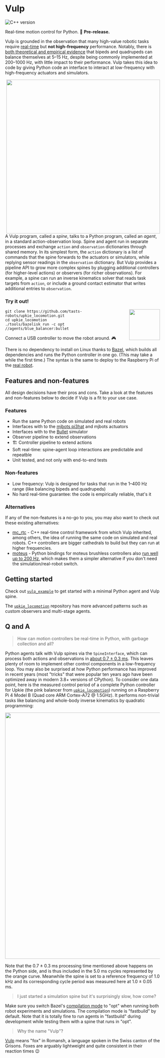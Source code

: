 # Vulp

![C++ version](https://img.shields.io/badge/C++-17/20-blue.svg?style=flat)

Real-time motion control for Python. 🚧 **Pre-release.**

Vulp is grounded in the observation that many high-value robotic tasks require [real-time](https://en.wiktionary.org/wiki/real-time#English) but **not high-frequency** performance. Notably, there is [both theoretical and empirical evidence](https://arxiv.org/pdf/1907.01805.pdf) that bipeds and quadrupeds can balance themselves at 5–15 Hz, despite being commonly implemented at 200–1000 Hz, with little impact to their performance. Vulp takes this idea to code by giving Python code an interface to interact at low-frequency with high-frequency actuators and simulators.

<img src="https://user-images.githubusercontent.com/1189580/170735874-39550a66-5792-44a5-98e8-898a004dec39.png" width=500 align="right">

A Vulp program, called a _spine_, talks to a Python program, called an _agent_, in a standard action-observation loop. Spine and agent run in separate processes and exchange ``action`` and ``observation`` dictionaries through shared memory. In its simplest form, the ``action`` dictionary is a list of commands that the spine forwards to the actuators or simulators, while replying sensor readings in the ``observation`` dictionary. But Vulp provides a pipeline API to grow more complex spines by plugging additional controllers (for higher-level actions) or observers (for richer observations). For example, a spine can run an inverse kinematics solver that reads task targets from ``action``, or include a ground contact estimator that writes additional entries to ``observation``.

### Try it out!

<!-- GIF: https://user-images.githubusercontent.com/1189580/170491850-dfbb4786-12ff-4fe8-8080-9413d68acfc1.gif -->
<!-- Issue: https://github.com/github/feedback/discussions/17256 -->
<img src="https://user-images.githubusercontent.com/1189580/170496331-e1293dd3-b50c-40ee-9c2e-f75f3096ebd8.png" height="100" align="right" />

```console
git clone https://github.com/tasts-robots/upkie_locomotion.git
cd upkie_locomotion
./tools/bazelisk run -c opt //agents/blue_balancer:bullet
```

Connect a USB controller to move the robot around. 🎮

There is no dependency to install on Linux thanks to [Bazel](https://bazel.build/), which builds all dependencies and runs the Python controller in one go. (This may take a while the first time.) The syntax is the same to deploy to the Raspberry Pi of the [real robot](https://www.youtube.com/shorts/8b36XcCgh7s).

## Features and non-features

All design decisions have their pros and cons. Take a look at the features and non-features below to decide if Vulp is a fit to your use case.

### Features

- Run the same Python code on simulated and real robots
- Interfaces with to the [mjbots pi3hat](https://mjbots.com/products/mjbots-pi3hat-r4-4b) and mjbots actuators
- Interfaces with to the [Bullet](http://bulletphysics.org/) simulator
- Observer pipeline to extend observations
- 🏗️ Controller pipeline to extend actions
- Soft real-time: spine-agent loop interactions are predictable and repeatble
- Unit tested, and not only with end-to-end tests

### Non-features

- Low frequency: Vulp is designed for tasks that run in the 1–400 Hz range (like balancing bipeds and quadrupeds)
- No hard real-time guarantee: the code is empirically reliable, that's it

### Alternatives

If any of the non-features is a no-go to you, you may also want to check out these existing alternatives:

* [mc\_rtc](https://github.com/jrl-umi3218/mc_rtc/) - C++ real-time control framework from which Vulp inherited, among others, the idea of running the same code on simulated and real robots. C++ controllers are bigger cathedrals to build but they can run at higher frequencies.
* [moteus](https://pypi.org/project/moteus/) - Python bindings for moteus brushless controllers also [run well up to 200 Hz](https://github.com/tasts-robots/vulp/blob/main/doc/loop_cycles.md#moteus-python-api), which makes them a simpler alternative if you don't need the simulation/real-robot switch.

## Getting started

Check out [``vulp_example``](https://github.com/tasts-robots/vulp_example) to get started with a minimal Python agent and Vulp spine.

The [``upkie_locomotion``](https://github.com/tasts-robots/upkie_locomotion) repository has more advanced patterns such as custom observers and multi-stage agents.

## Q and A

> How can motion controllers be real-time in Python, with garbage collection and all?

Python agents talk with Vulp spines via the ``SpineInterface``, which can process both actions and observations in [about 0.7 ± 0.3 ms](doc/loop_cycles.md). This leaves plenty of room to implement other control components in a low-frequency loop. You may also be surprised at how Python performance has improved in recent years (most "tricks" that were popular ten years ago have been optimized away in modern 3.8+ versions of CPython). To consider one data point, here is the measured control period of a complete Python controller for Upkie (the pink balancer from [`upkie_locomotion`](https://github.com/tasts-robots/upkie_locomotion)) running on a Raspberry Pi 4 Model B (Quad core ARM Cortex-A72 @ 1.5GHz). It performs non-trivial tasks like balancing and whole-body inverse kinematics by quadratic programming:

<p align="center">
    <img src="https://user-images.githubusercontent.com/1189580/170681724-6b4eec14-779e-442a-969a-5fa053a457c0.svg" width="800">
</p>

Note that the 0.7 ± 0.3 ms processing time mentioned above happens on the Python side, and is thus included in the 5.0 ms cycles represented by the orange curve. Meanwhile the spine is set to a reference frequency of 1.0 kHz and its corresponding cycle period was measured here at 1.0 ± 0.05 ms.

> I just started a simulation spine but it's surprisingly slow, how come?

Make sure you switch Bazel's [compilation mode](https://bazel.build/reference/command-line-reference#flag--compilation_mode) to "opt" when running both robot experiments and simulations. The compilation mode is "fastbuild" by default. Note that it is totally fine to run agents in "fastbuild" during development while testing them with a spine that runs in "opt".

> Why the name "Vulp"?

[Vulp](https://en.wiktionary.org/wiki/vulp#Noun_2) means "fox" in Romansh, a language spoken in the Swiss canton of the Grisons. Foxes are arguably lightweight and quite consistent in their reaction times 😉
